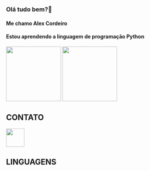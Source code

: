 ### Olá tudo bem?👋
#### Me chamo Alex Cordeiro
#### Estou aprendendo a linguagem de programação Python

<img height='150em' src='https://github-readme-stats.vercel.app/api?username=CORDEIRO04007&theme=dracula&show_icons=true'>

<img height='150em' src='https://github-readme-stats.vercel.app/api/top-langs/?username=CORDEIRO04007&layout=compact'>

## CONTATO
<a href="https://www.linkedin.com/in/alex-cordeiro-a89b11205/">

<img src="https://cdn.jsdelivr.net/gh/devicons/devicon@latest/icons/linkedin/linkedin-original.svg" align="center" height="50">

</a>

## LINGUAGENS
